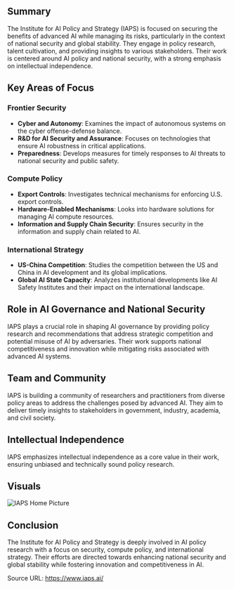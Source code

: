 ## Summary

The Institute for AI Policy and Strategy (IAPS) is focused on securing the benefits of advanced AI while managing its risks, particularly in the context of national security and global stability. They engage in policy research, talent cultivation, and providing insights to various stakeholders. Their work is centered around AI policy and national security, with a strong emphasis on intellectual independence.

## Key Areas of Focus

### Frontier Security
- **Cyber and Autonomy**: Examines the impact of autonomous systems on the cyber offense-defense balance.
- **R&D for AI Security and Assurance**: Focuses on technologies that ensure AI robustness in critical applications.
- **Preparedness**: Develops measures for timely responses to AI threats to national security and public safety.

### Compute Policy
- **Export Controls**: Investigates technical mechanisms for enforcing U.S. export controls.
- **Hardware-Enabled Mechanisms**: Looks into hardware solutions for managing AI compute resources.
- **Information and Supply Chain Security**: Ensures security in the information and supply chain related to AI.

### International Strategy
- **US-China Competition**: Studies the competition between the US and China in AI development and its global implications.
- **Global AI State Capacity**: Analyzes institutional developments like AI Safety Institutes and their impact on the international landscape.

## Role in AI Governance and National Security
IAPS plays a crucial role in shaping AI governance by providing policy research and recommendations that address strategic competition and potential misuse of AI by adversaries. Their work supports national competitiveness and innovation while mitigating risks associated with advanced AI systems.

## Team and Community
IAPS is building a community of researchers and practitioners from diverse policy areas to address the challenges posed by advanced AI. They aim to deliver timely insights to stakeholders in government, industry, academia, and civil society.

## Intellectual Independence
IAPS emphasizes intellectual independence as a core value in their work, ensuring unbiased and technically sound policy research.

## Visuals
![IAPS Home Picture](https://images.squarespace-cdn.com/content/v1/64edf8e7f2b10d716b5ba0e1/4a9db605-ef29-4bb5-8589-7576cecd2863/Home+Picture+%283%29.png?format=2500w)

## Conclusion
The Institute for AI Policy and Strategy is deeply involved in AI policy research with a focus on security, compute policy, and international strategy. Their efforts are directed towards enhancing national security and global stability while fostering innovation and competitiveness in AI.

Source URL: https://www.iaps.ai/